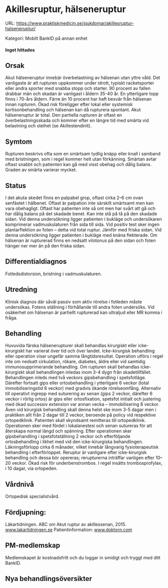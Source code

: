 # Akillesruptur, hälseneruptur

URL: https://www.praktiskmedicin.se/sjukdomar/akillesruptur-halseneruptur/



Kategori: Mobilt BankID på annan enhet

#### Inget hittades

## Orsak

Akut hälseneruptur innebär överbelastning av hälsenan utan yttre våld. Det vanligaste är att rupturen uppkommer under idrott, typiskt racketsporter eller andra sporter med snabba stopp och starter. 90 procent av fallen drabbar män och skadan är vanligast i åldern 35-40 år. En ytterligare topp finns i 70-års åldern. Färre än 10 procent har haft besvär från hälsenan innan rupturen.
Ökad risk föreligger efter lokal eller systemisk kortisonbehandling och hälsenan kan då rupturera spontant. Akut hälseneruptur är total. Den partiella rupturen är oftast en överbelastningsskada och kommer efter en längre tid med smärta vid belastning och stelhet (se Akillestendinit).

## Symtom

Rupturen beskrivs ofta som en smärtsam tydlig knäpp eller knall i samband med bristningen, som i regel kommer helt utan förkänning. Smärtan avtar oftast snabbt och patienten kan gå med visst obehag och dålig balans. Graden av smärta varierar mycket.

## Status

I det akuta skedet finns en palpabel grop, oftast cirka 2–6 cm ovan senfästet i hälbenet. Oftast är palpation inte särskilt smärtsamt men kan vara obehagligt.
Oftast har patienten inte så ont men har svårt att gå och har dålig balans på det skadade benet. Kan inte stå på tå på den skadade sidan.
Vid denna undersökning ligger patienten i bukläge och undersökaren komprimerar vadmuskulaturen från sida till sida. Vid positiv test sker ingen plantarflektion av foten – detta vid total ruptur. Jämför med friska sidan.
Vid denna undersökning ligger patienten i bukläge med knäna flekterade. Om hälsenan är rupturerad finns en nedsatt vilotonus på den sidan och foten hänger ner mer än på den friska sidan.

## Differentialdiagnos

Fotledsdistorsion, bristning i vadmuskulaturen.

## Utredning

Klinisk diagnos där såväl passiv som aktiv rörelse i fotleden måste undersökas. Fotens ställning i förhållande till andra foten undersöks. Vid osäkerhet om hälsenan är partiellt rupturerad kan ultraljud eller MR komma i fråga.

## Behandling

Huvuvida färska hälsenerupturer skall behandlas kirurgiskt eller icke-kirurgiskt har varierat över tid och över landet. Icke-kirurgisk behandling eller operation visar ungefär samma långtidsresultat. Operation utförs i regel inte om nedsatt cirkulation, rökare, diabetes, äldre eller vid samtidig immunosupprimerande behandling.
Om rupturen skall behandlas icke-kirurgiskt skall behandlingen inledas inom 3-4 dygn från skadetillfället. Behandlingen inleds med två veckors gipsbehandling i spetsfotläge. Därefter fortsatt gips eller ortosbehandling i ytterligare 6 veckor (total immobiliseringstid 8 veckor) med gradvis ökande rörelseomfång. Alternativ till operativt ingrepp med suturering av senan (gips 2 veckor, därefter 6 veckor i rörlig ortos) är gips eller ortosfixation, spetsfot initialt och justering med ökad successiv extension var annan vecka – immobilisering 8 veckor.
Även vid kirurgisk behandling skall denna helst ske inom 3-5 dagar men i praktiken allt från 2 dagar till 2 veckor, beroende på policy vid respektive ortopedklinik. Patienten skall skyndsamt remitteras till ortopedklinik. Operationen sker med fördel i lokalanestesi och senan sutureras för att återskapa normal längd och spänning. Efter operationen sker gipsbehandling i spetsfotställning 2 veckor och efterföljande ortosbehandling i likhet med vid den icke-kirurgiska behandlingen.
Läkningsförlopp cirka 6 månader, vilket innebär långvarig fysioterapeutisk behandling i efterförloppet. Reruptur är vanligare efter icke-kirurgisk behandling och dessa bör opereras; rerupturerna inträffar vanligen efter 10–20 veckor. Ökad risk för underbenstrombos. I regel insätts trombosprofylax, i 10 dagar, via ortopeden.

## Vårdnivå

Ortopedisk specialistvård.

## Fördjupning:

Läkartidningen. ABC om Akut ruptur av akillessenan, 2015. www.lakartidningen.se
Patientinformation: www.doktorn.com

## PM-medlemskap

Medlemskapet är kostnadsfritt och du loggar in smidigt och tryggt med ditt BankID.

## Nya behandlingsöversikter

